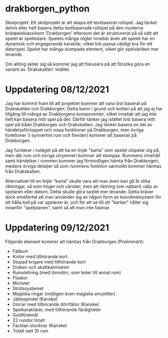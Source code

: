 # drakborgen_python
Skolprojekt.
Ett skolprojekt är att skapa ett textbaserat rollspel. 
Jag tänker delvis eller helt basera detta textbaserade 
rollspel på den moderna brädpelsklassikern 'Drakborgen' 
eftersom det är strukturerat på så sätt att spelet är spelledare. 
Spelets många regler innebär även att spelet har en dynamisk och 
engagerande karaktär, vilket bör passa väldigt bra för ett datorspel. 
Spelet har många slumpade element, vilket gör spelvärlden mer levande. 

Om allting skiter sig så kommer jag att fokusera på att försöka göra en variant av 'Drakskatten' istället.


# Uppdatering 08/12/2021
Jag har kommit fram till att projektet kommer att vara löst baserat på Drakskatten och Drakborgen. Detta beror i grund och botten 
på att jag ej har tillgång till många av Drakborgens komponenter, vilket innebär att jag inte helt kan basera mitt spel på det. Därför tänker jag
istället löst basera mitt spel på både Drakborgen och Drakskatten. Jag tänker basera en del av händelseförloppet och vissa funktioner på Drakborgen,
men övriga funktioner (i synnerhet rum och fiender) kommer att baseras på Drakborgen. 

Jag funderar i nuläget på att ha en linjär "karta" som spelet utspelar sig på, men där rum och övriga utrymmen kommer att slumpas. Rummens innehåll samt
händelser i rummen kommer jag förmodligen hämta från Drakborgen, medans örviga detaljer så som rummens funktion sannolikt kommer hämtas från Drakskatten.

Alternativet till en linjär "karta" skulle vara att man även kan gå åt olika riktningar, så som höger och vänster, men att riktning (om valbart)
väljs av spelaren eller datorn. Detta skulle göra spelet mer levande. Detta kräver dock emellertid att man använder sig av någon form av koordinatsystem
för att hålla koll på var spelaren är, och för att se till att "kartan" håller sig innanför "spelplanen", samt så att man inte fastnar.


# Uppdatering 09/12/2021 
Följande element kommer att hämtas från Drakborgen (Preliminärt): 
* Fällkort
* Kistor med tillhörande kort
* Stupad krigare med tillhörande kort
* Draken och skattkammaren
* Rumsletning (med lönndörr, som leder till annat rum)
* Flaskor
* Monster
* Stridssystemet
* Magiska ringar (möjligen även magiska amuletter)
* Jättespindel (Kanske)
* Dörrar med tillhörande dörrfällor (Kanske)
* Spelkaraktärer, med tillhörande färdigheter
* Guldföremål
* 22 rundor totalt
* Facklan slocknar (Kanske)
* Totalt sett 10 rum
